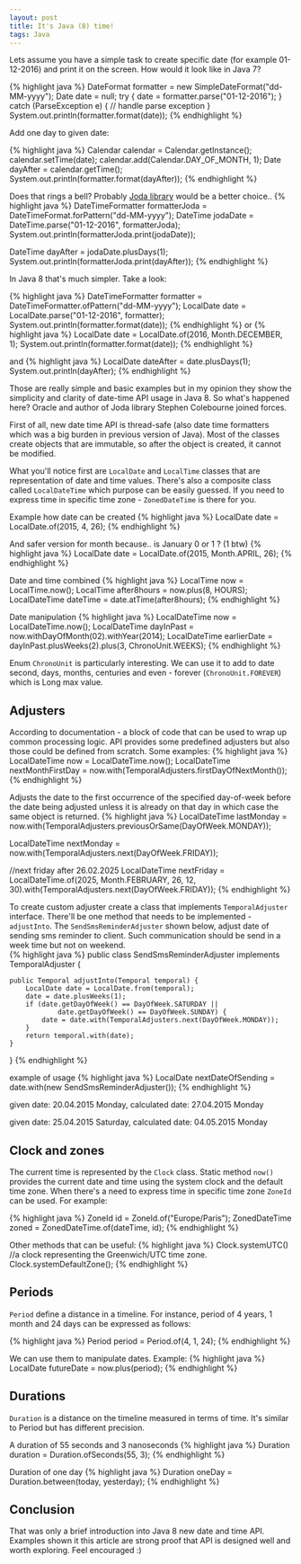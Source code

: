 ```yaml
---
layout: post
title: It's Java (8) time!
tags: Java
---
```


Lets assume you have a simple task to create specific date (for example 01-12-2016) and print it on the screen. How would it look like in Java 7?

{% highlight java %}
DateFormat formatter = new SimpleDateFormat("dd-MM-yyyy");
Date date = null;
try {
   date = formatter.parse("01-12-2016");
} catch (ParseException e) {
   // handle parse exception
}
System.out.println(formatter.format(date));
{% endhighlight %}

Add one day to given date:

{% highlight java %}
Calendar calendar = Calendar.getInstance();
calendar.setTime(date);
calendar.add(Calendar.DAY_OF_MONTH, 1);
Date dayAfter = calendar.getTime();
System.out.println(formatter.format(dayAfter));
{% endhighlight %}


Does that rings a bell? Probably <a href="http://www.joda.org/joda-time/" target="_blank">Joda library</a> would be a better choice..
{% highlight java %}
DateTimeFormatter formatterJoda = DateTimeFormat.forPattern("dd-MM-yyyy");
DateTime jodaDate = DateTime.parse("01-12-2016", formatterJoda);
System.out.println(formatterJoda.print(jodaDate));

DateTime dayAfter = jodaDate.plusDays(1);
System.out.println(formatterJoda.print(dayAfter));
{% endhighlight %}


In Java 8 that's much simpler. Take a look:

{% highlight java %}
DateTimeFormatter formatter = DateTimeFormatter.ofPattern("dd-MM-yyyy");
LocalDate date = LocalDate.parse("01-12-2016", formatter);
System.out.println(formatter.format(date));
{% endhighlight %}
or
{% highlight java %}
LocalDate date = LocalDate.of(2016, Month.DECEMBER, 1);
System.out.println(formatter.format(date));
{% endhighlight %}

and
{% highlight java %}
LocalDate dateAfter = date.plusDays(1);
System.out.println(dayAfter);
{% endhighlight %}

Those are really simple and basic examples but in my opinion they show the simplicity and clarity of date-time API usage in Java 8. 
So what's happened here? Oracle and author of Joda library Stephen Colebourne joined forces.
  
First of all, new date time API is thread-safe (also date time formatters which was a big burden in previous version of Java). Most of the classes create objects that are immutable, so after the object is created, it cannot be modified.

What you'll notice first are `LocalDate` and `LocalTime` classes that are representation of date and time values. There's also a composite class called `LocalDateTime` which purpose can be easily guessed. If you need to express time in specific time zone - `ZonedDateTime` is there for you.

Example how date can be created
{% highlight java %}
LocalDate date = LocalDate.of(2015, 4, 26);
{% endhighlight %}

And safer version for month because.. is January 0 or 1 ? (1 btw)
{% highlight java %}
LocalDate date = LocalDate.of(2015, Month.APRIL, 26); 
{% endhighlight %}

Date and time combined
{% highlight java %}
LocalTime now = LocalTime.now();
LocalTime after8hours = now.plus(8, HOURS);
LocalDateTime dateTime = date.atTime(after8hours);
{% endhighlight %}

Date manipulation
{% highlight java %}
LocalDateTime now = LocalDateTime.now();
LocalDateTime dayInPast = now.withDayOfMonth(02).withYear(2014);
LocalDateTime earlierDate = dayInPast.plusWeeks(2).plus(3, ChronoUnit.WEEKS);
{% endhighlight %}
 
Enum `ChronoUnit` is particularly interesting. We can use it to add to date second, days, months, centuries and even - forever (`ChronoUnit.FOREVER`) which is Long max value.

## Adjusters

According to documentation - a block of code that can be used to wrap up common processing logic. API provides some predefined adjusters but also those could be defined from scratch.
Some examples:
{% highlight java %}
LocalDateTime now = LocalDateTime.now();
LocalDateTime nextMonthFirstDay = now.with(TemporalAdjusters.firstDayOfNextMonth());
{% endhighlight %}

Adjusts the date to the first occurrence of the specified day-of-week before the date being adjusted unless it is already on that day in which case the same object is returned.
{% highlight java %}
LocalDateTime lastMonday = now.with(TemporalAdjusters.previousOrSame(DayOfWeek.MONDAY));

LocalDateTime nextMonday = now.with(TemporalAdjusters.next(DayOfWeek.FRIDAY));

//next friday after 26.02.2025
LocalDateTime nextFriday = LocalDateTime.of(2025, Month.FEBRUARY, 26, 12, 30).with(TemporalAdjusters.next(DayOfWeek.FRIDAY));
{% endhighlight %}

To create custom adjuster create a class that implements `TemporalAdjuster` interface. There'll be one method that needs to be implemented - `adjustInto`.
The `SendSmsReminderAdjuster` shown below, adjust date of sending sms reminder to client. Such communication should be send in a week time but not on weekend.  
{% highlight java %}
public class SendSmsReminderAdjuster implements TemporalAdjuster {
    
    public Temporal adjustInto(Temporal temporal) {
        LocalDate date = LocalDate.from(temporal);
        date = date.plusWeeks(1);
        if (date.getDayOfWeek() == DayOfWeek.SATURDAY ||
                date.getDayOfWeek() == DayOfWeek.SUNDAY) {
            date = date.with(TemporalAdjusters.next(DayOfWeek.MONDAY));
        }
        return temporal.with(date);
    }
}
{% endhighlight %}

example of usage
{% highlight java %}
LocalDate nextDateOfSending = date.with(new SendSmsReminderAdjuster());
{% endhighlight %}

given date: 20.04.2015 Monday, calculated date: 27.04.2015 Monday

given date: 25.04.2015 Saturday, calculated date: 04.05.2015 Monday

## Clock and zones

The current time is represented by the `Clock` class. Static method `now()` provides the current date and time using the system clock and the default time zone.
When there's a need to express time in specific time zone `ZoneId` can be used. For example:

{% highlight java %}
ZoneId id = ZoneId.of("Europe/Paris");
ZonedDateTime zoned = ZonedDateTime.of(dateTime, id);
{% endhighlight %}

Other methods that can be useful:
{% highlight java %}
Clock.systemUTC() //a clock representing the Greenwich/UTC time zone.
Clock.systemDefaultZone();
{% endhighlight %}

## Periods

`Period` define a distance in a timeline. For instance, period of 4 years, 1 month and 24 days can be expressed as follows:

{% highlight java %}
Period period = Period.of(4, 1, 24);
{% endhighlight %}

We can use them to manipulate dates. Example:
{% highlight java %}
LocalDate futureDate = now.plus(period);
{% endhighlight %}

## Durations 

`Duration` is a distance on the timeline measured in terms of time. It's similar to Period but has different precision.
 
A duration of 55 seconds and 3 nanoseconds
{% highlight java %}
Duration duration = Duration.ofSeconds(55, 3);
{% endhighlight %}

Duration of one day
{% highlight java %}
Duration oneDay = Duration.between(today, yesterday);
{% endhighlight %}

## Conclusion
That was only a brief introduction into Java 8 new date and time API. Examples shown it this article are strong proof that API is designed well and worth exploring. Feel encouraged :) 
